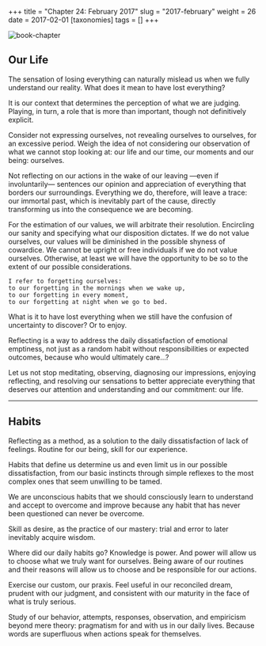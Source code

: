 +++
title = "Chapter 24: February 2017"
slug = "2017-february"
weight = 26
date = 2017-02-01
[taxonomies]
tags = []
+++

![book-chapter](/images/books/oeur/24.jpg)

## Our Life

The sensation of losing everything can naturally mislead us when we fully understand our reality. What does it mean to have lost everything?

It is our context that determines the perception of what we are judging. Playing, in turn, a role that is more than important, though not definitively explicit.

Consider not expressing ourselves, not revealing ourselves to ourselves, for an excessive period. Weigh the idea of not considering our observation of what we cannot stop looking at: our life and our time, our moments and our being: ourselves.

Not reflecting on our actions in the wake of our leaving —even if involuntarily— sentences our opinion and appreciation of everything that borders our surroundings. Everything we do, therefore, will leave a trace: our immortal past, which is inevitably part of the cause, directly transforming us into the consequence we are becoming.

For the estimation of our values, we will arbitrate their resolution. Encircling our sanity and specifying what our disposition dictates. If we do not value ourselves, our values will be diminished in the possible shyness of cowardice. We cannot be upright or free individuals if we do not value ourselves. Otherwise, at least we will have the opportunity to be so to the extent of our possible considerations.

```
I refer to forgetting ourselves:
to our forgetting in the mornings when we wake up,
to our forgetting in every moment,
to our forgetting at night when we go to bed.
```
What is it to have lost everything when we still have the confusion of uncertainty to discover? Or to enjoy.

Reflecting is a way to address the daily dissatisfaction of emotional emptiness, not just as a random habit without responsibilities or expected outcomes, because who would ultimately care...?

Let us not stop meditating, observing, diagnosing our impressions, enjoying reflecting, and resolving our sensations to better appreciate everything that deserves our attention and understanding and our commitment: our life.

---

## Habits

Reflecting as a method, as a solution to the daily dissatisfaction of lack of feelings. Routine for our being, skill for our experience.

Habits that define us determine us and even limit us in our possible dissatisfaction, from our basic instincts through simple reflexes to the most complex ones that seem unwilling to be tamed.

We are unconscious habits that we should consciously learn to understand and accept to overcome and improve because any habit that has never been questioned can never be overcome.

Skill as desire, as the practice of our mastery: trial and error to later inevitably acquire wisdom.

Where did our daily habits go? Knowledge is power. And power will allow us to choose what we truly want for ourselves. Being aware of our routines and their reasons will allow us to choose and be responsible for our actions.

Exercise our custom, our praxis. Feel useful in our reconciled dream, prudent with our judgment, and consistent with our maturity in the face of what is truly serious.

Study of our behavior, attempts, responses, observation, and empiricism beyond mere theory: pragmatism for and with us in our daily lives. Because words are superfluous when actions speak for themselves.
